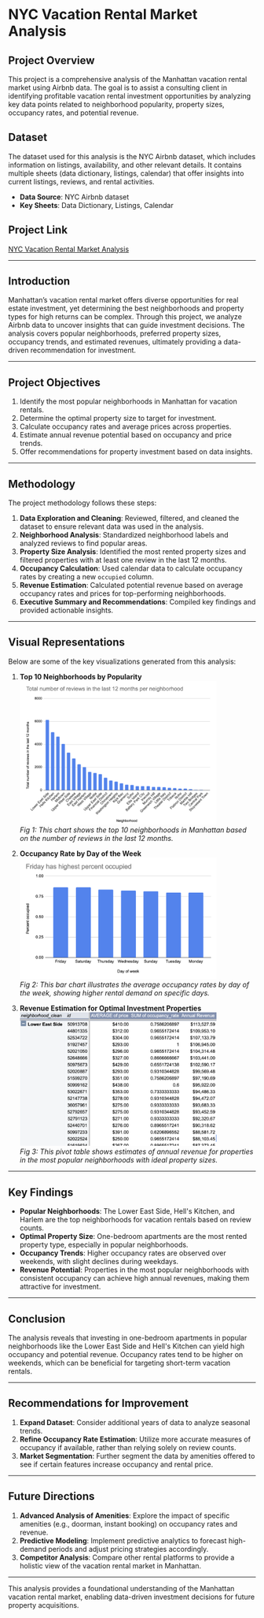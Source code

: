 # NYC Vacation Rental Market Analysis

## Project Overview
This project is a comprehensive analysis of the Manhattan vacation rental market using Airbnb data. The goal is to assist a consulting client in identifying profitable vacation rental investment opportunities by analyzing key data points related to neighborhood popularity, property sizes, occupancy rates, and potential revenue.

## Dataset
The dataset used for this analysis is the NYC Airbnb dataset, which includes information on listings, availability, and other relevant details. It contains multiple sheets (data dictionary, listings, calendar) that offer insights into current listings, reviews, and rental activities.

- **Data Source**: NYC Airbnb dataset
- **Key Sheets**: Data Dictionary, Listings, Calendar

## Project Link
[NYC Vacation Rental Market Analysis](https://docs.google.com/spreadsheets/d/1C-JBFrbFeeHaOa94HlIgMUcOBJkeSoNmVrSZIUx-bHg/edit?usp=sharing)

---

## Introduction
Manhattan’s vacation rental market offers diverse opportunities for real estate investment, yet determining the best neighborhoods and property types for high returns can be complex. Through this project, we analyze Airbnb data to uncover insights that can guide investment decisions. The analysis covers popular neighborhoods, preferred property sizes, occupancy trends, and estimated revenues, ultimately providing a data-driven recommendation for investment.

---

## Project Objectives
1. Identify the most popular neighborhoods in Manhattan for vacation rentals.
2. Determine the optimal property size to target for investment.
3. Calculate occupancy rates and average prices across properties.
4. Estimate annual revenue potential based on occupancy and price trends.
5. Offer recommendations for property investment based on data insights.

---

## Methodology
The project methodology follows these steps:

1. **Data Exploration and Cleaning**: Reviewed, filtered, and cleaned the dataset to ensure relevant data was used in the analysis.
2. **Neighborhood Analysis**: Standardized neighborhood labels and analyzed reviews to find popular areas.
3. **Property Size Analysis**: Identified the most rented property sizes and filtered properties with at least one review in the last 12 months.
4. **Occupancy Calculation**: Used calendar data to calculate occupancy rates by creating a new `occupied` column.
5. **Revenue Estimation**: Calculated potential revenue based on average occupancy rates and prices for top-performing neighborhoods.
6. **Executive Summary and Recommendations**: Compiled key findings and provided actionable insights.

---

## Visual Representations
Below are some of the key visualizations generated from this analysis:

1. **Top 10 Neighborhoods by Popularity**  
   <img src="https://github.com/rubythedev/nyc-airbnb-market-analysis/blob/main/popularitybyneighborhood.png" width="400">  
   _Fig 1: This chart shows the top 10 neighborhoods in Manhattan based on the number of reviews in the last 12 months._

2. **Occupancy Rate by Day of the Week**  
   <img src="https://github.com/rubythedev/nyc-airbnb-market-analysis/blob/main/occupancybydayofweek.png" width="400">  
   _Fig 2: This bar chart illustrates the average occupancy rates by day of the week, showing higher rental demand on specific days._

3. **Revenue Estimation for Optimal Investment Properties**  
   <img src="https://github.com/rubythedev/nyc-airbnb-market-analysis/blob/main/revenueestimation.png" width="400">  
   _Fig 3: This pivot table shows estimates of annual revenue for properties in the most popular neighborhoods with ideal property sizes._

---

## Key Findings
- **Popular Neighborhoods**: The Lower East Side, Hell's Kitchen, and Harlem are the top neighborhoods for vacation rentals based on review counts.
- **Optimal Property Size**: One-bedroom apartments are the most rented property type, especially in popular neighborhoods.
- **Occupancy Trends**: Higher occupancy rates are observed over weekends, with slight declines during weekdays.
- **Revenue Potential**: Properties in the most popular neighborhoods with consistent occupancy can achieve high annual revenues, making them attractive for investment.

---

## Conclusion
The analysis reveals that investing in one-bedroom apartments in popular neighborhoods like the Lower East Side and Hell's Kitchen can yield high occupancy and potential revenue. Occupancy rates tend to be higher on weekends, which can be beneficial for targeting short-term vacation rentals.

---

## Recommendations for Improvement
1. **Expand Dataset**: Consider additional years of data to analyze seasonal trends.
2. **Refine Occupancy Rate Estimation**: Utilize more accurate measures of occupancy if available, rather than relying solely on review counts.
3. **Market Segmentation**: Further segment the data by amenities offered to see if certain features increase occupancy and rental price.

---

## Future Directions
1. **Advanced Analysis of Amenities**: Explore the impact of specific amenities (e.g., doorman, instant booking) on occupancy rates and revenue.
2. **Predictive Modeling**: Implement predictive analytics to forecast high-demand periods and adjust pricing strategies accordingly.
3. **Competitor Analysis**: Compare other rental platforms to provide a holistic view of the vacation rental market in Manhattan.

---

This analysis provides a foundational understanding of the Manhattan vacation rental market, enabling data-driven investment decisions for future property acquisitions.
